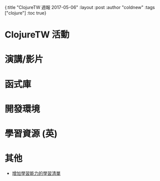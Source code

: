 {:title "ClojureTW 週報 2017-05-06"
:layout :post
:author "coldnew"
:tags  ["clojure"]
:toc true}

# ClojureTW 活動

# 演講/影片


# 函式庫


# 開發環境


# 學習資源 (英)


# 其他

* [增加學習能力的學習清單](https://softnshare.wordpress.com/2017/04/30/enhancelearninglist/)
